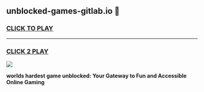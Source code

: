 
## unblocked-games-gitlab.io 👋
<h3>
<a href="https://premium.freeplayer.one?title=unblocked-games-gitlab.io&ref=14F">CLICK TO PLAY</a></h3>
<hr>

<h3>
<a href="https://premium.freeplayer.one?title=unblocked-games-gitlab.io&ref=14F">CLICK 2 PLAY</a>
  
</h3>

<a href="https://premium.freeplayer.one?title=unblocked-games-gitlab.io&ref=12F/"><img src="https://clearcache.store/games.png"></a>


**worlds hardest game unblocked: Your Gateway to Fun and Accessible Online Gaming**
